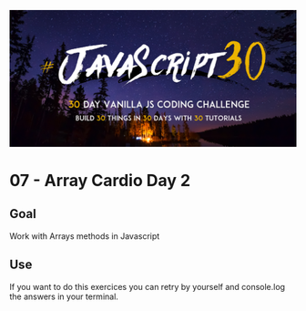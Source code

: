 ![JS30](../javascript30.png)

# 07 - Array Cardio Day 2

## Goal

Work with Arrays methods in Javascript

## Use

If you want to do this exercices you can retry by yourself and console.log the answers in your terminal.
